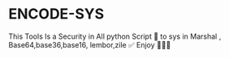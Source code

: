 # ENCODE-SYS
This Tools Is a Security in All python Script 🥰 to sys in Marshal , Base64,base36,base16, lembor,zile ✅ Enjoy 🐰🔥👑
